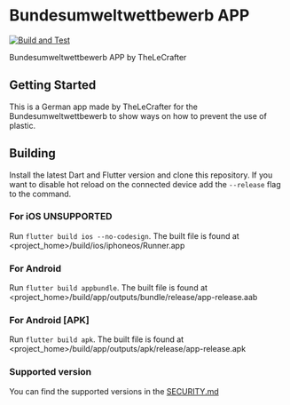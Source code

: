 # Bundesumweltwettbewerb APP
[![Build and Test](https://github.com/TheLeCrafter/buw-app/actions/workflows/dart.yml/badge.svg?branch=master)](https://github.com/TheLeCrafter/buw-app/actions/workflows/dart.yml)

Bundesumweltwettbewerb APP by TheLeCrafter

## Getting Started

This is a German app made by TheLeCrafter for the Bundesumweltwettbewerb to show ways on how to prevent the use of plastic.

## Building
Install the latest Dart and Flutter version and clone this repository. If you want to disable hot reload on the connected device add the ``--release`` flag to the command.

### For iOS UNSUPPORTED
Run ``flutter build ios --no-codesign``. The built file is found at <project_home>/build/ios/iphoneos/Runner.app

### For Android
Run ``flutter build appbundle``. The built file is found at <project_home>/build/app/outputs/bundle/release/app-release.aab

### For Android [APK]
Run ``flutter build apk``. The built file is found at <project_home>/build/app/outputs/apk/release/app-release.apk


### Supported version
You can find the supported versions in the [SECURITY.md](https://github.com/TheLeCrafter/buw-app/blob/master/SECURITY.md)
